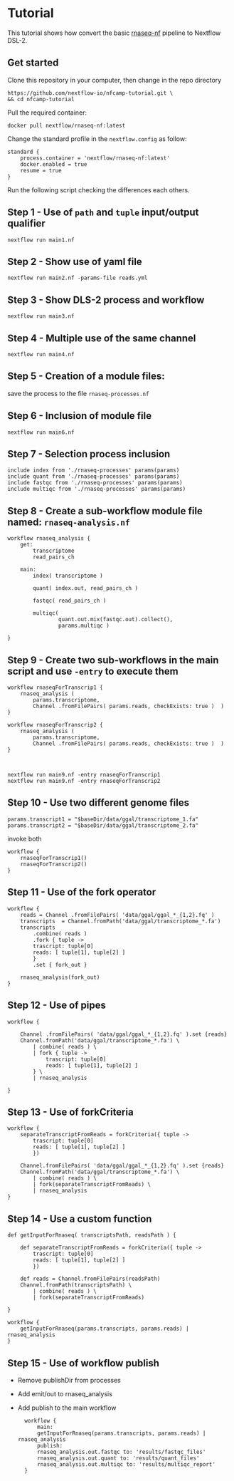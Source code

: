 # Tutorial 

This tutorial shows how convert the basic [rnaseq-nf](https://github.com/nextflow-io/rnaseq-nf) pipeline to Nextflow DSL-2. 

## Get started 

Clone this repository in your computer, then change in the repo directory 

    https://github.com/nextflow-io/nfcamp-tutorial.git \
    && cd nfcamp-tutorial


Pull the required container: 

    docker pull nextflow/rnaseq-nf:latest

Change the standard profile in the `nextflow.config` as follow: 

    standard {
        process.container = 'nextflow/rnaseq-nf:latest'
        docker.enabled = true
        resume = true
    }

Run the following script checking the differences each others.

## Step 1 - Use of `path` and `tuple` input/output qualifier 

    nextflow run main1.nf 

## Step 2 - Show use of yaml file 

    nextflow run main2.nf -params-file reads.yml

## Step 3 - Show DLS-2 process and workflow

    nextflow run main3.nf

## Step 4 - Multiple use of the same channel

    nextflow run main4.nf

## Step 5 - Creation of a module files: 

   save the process to the file `rnaseq-processes.nf` 

## Step 6 - Inclusion of module file 

    nextflow run main6.nf

## Step 7 - Selection process inclusion 

    include index from './rnaseq-processes' params(params)
    include quant from './rnaseq-processes' params(params)
    include fastqc from './rnaseq-processes' params(params)
    include multiqc from './rnaseq-processes' params(params)

## Step 8 - Create a sub-workflow module file named: `rnaseq-analysis.nf` 

    workflow rnaseq_analysis {
        get: 
            transcriptome
            read_pairs_ch

        main:
            index( transcriptome )
            
            quant( index.out, read_pairs_ch )
            
            fastqc( read_pairs_ch )
            
            multiqc( 
                    quant.out.mix(fastqc.out).collect(),  
                    params.multiqc )

    }

 
## Step 9 - Create two sub-workflows in the main script and use `-entry` to execute them 

    workflow rnaseqForTranscrip1 {
        rnaseq_analysis ( 
            params.transcriptome, 
            Channel .fromFilePairs( params.reads, checkExists: true )  )
    }

    workflow rnaseqForTranscrip2 {
        rnaseq_analysis ( 
            params.transcriptome, 
            Channel .fromFilePairs( params.reads, checkExists: true )  )
    }



    nextflow run main9.nf -entry rnaseqForTranscrip1
    nextflow run main9.nf -entry rnaseqForTranscrip2

## Step 10 - Use two different genome files 

    params.transcript1 = "$baseDir/data/ggal/transcriptome_1.fa"
    params.transcript2 = "$baseDir/data/ggal/transcriptome_2.fa"


invoke both 

    workflow {
        rnaseqForTranscrip1()
        rnaseqForTranscrip2()
    }

## Step 11 - Use of the fork operator


    workflow {
        reads = Channel .fromFilePairs( 'data/ggal/ggal_*_{1,2}.fq' ) 
        transcripts  = Channel.fromPath('data/ggal/transcriptome_*.fa')
        transcripts
            .combine( reads )
            .fork { tuple -> 
            trascript: tuple[0]
            reads: [ tuple[1], tuple[2] ]
            }
            .set { fork_out }
            
        rnaseq_analysis(fork_out)
    }

## Step 12 - Use of pipes 


    workflow {

        Channel .fromFilePairs( 'data/ggal/ggal_*_{1,2}.fq' ).set {reads} 
        Channel.fromPath('data/ggal/transcriptome_*.fa') \
            | combine( reads ) \
            | fork { tuple -> 
                trascript: tuple[0]
                reads: [ tuple[1], tuple[2] ]
            } \
            | rnaseq_analysis

    }


## Step 13 - Use of forkCriteria 

    workflow {
        separateTranscriptFromReads = forkCriteria({ tuple -> 
            trascript: tuple[0]
            reads: [ tuple[1], tuple[2] ]
            })

        Channel.fromFilePairs( 'data/ggal/ggal_*_{1,2}.fq' ).set {reads} 
        Channel.fromPath('data/ggal/transcriptome_*.fa') \
            | combine( reads ) \
            | fork(separateTranscriptFromReads) \
            | rnaseq_analysis
    }

## Step 14 - Use a custom function 

    def getInputForRnaseq( transcriptsPath, readsPath ) {

        def separateTranscriptFromReads = forkCriteria({ tuple -> 
            trascript: tuple[0]
            reads: [ tuple[1], tuple[2] ]
            })

        def reads = Channel.fromFilePairs(readsPath) 
        Channel.fromPath(transcriptsPath) \
            | combine( reads ) \
            | fork(separateTranscriptFromReads) 

    }

    workflow {
        getInputForRnaseq(params.transcripts, params.reads) | rnaseq_analysis
    }

## Step 15 - Use of workflow publish

* Remove publishDir from processes 
* Add emit/out to rnaseq_analysis
* Add publish to the main workflow 

        workflow {
            main:
            getInputForRnaseq(params.transcripts, params.reads) | rnaseq_analysis
            publish:
            rnaseq_analysis.out.fastqc to: 'results/fastqc_files'
            rnaseq_analysis.out.quant to: 'results/quant_files'
            rnaseq_analysis.out.multiqc to: 'results/multiqc_report'
        }